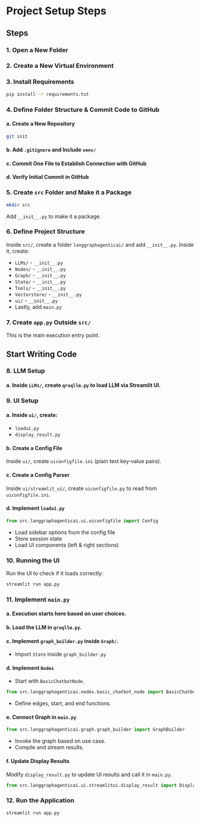 # Project Setup Steps

## Steps

### 1. Open a New Folder

### 2. Create a New Virtual Environment

### 3. Install Requirements
```sh
pip install -r requirements.txt
```

### 4. Define Folder Structure & Commit Code to GitHub
#### a. Create a New Repository
```sh
git init
```
#### b. Add `.gitignore` and Include `venv/`
#### c. Commit One File to Establish Connection with GitHub
#### d. Verify Initial Commit in GitHub

### 5. Create `src` Folder and Make it a Package
```sh
mkdir src
```
Add `__init__.py` to make it a package.

### 6. Define Project Structure
Inside `src/`, create a folder `langgraphagenticai/` and add `__init__.py`. Inside it, create:
- `LLMs/` - `__init__.py`
- `Nodes/` - `__init__.py`
- `Graph/` - `__init__.py`
- `State/` - `__init__.py`
- `Tools/` - `__init__.py`
- `Vectorstore/` - `__init__.py`
- `ui/` - `__init__.py`
- Lastly, add `main.py`

### 7. Create `app.py` Outside `src/`
This is the main execution entry point.

## Start Writing Code

### 8. LLM Setup
#### a. Inside `LLMs/`, create `qroqllm.py` to load LLM via Streamlit UI.

### 9. UI Setup
#### a. Inside `ui/`, create:
- `loadui.py`
- `display_result.py`

#### b. Create a Config File
Inside `ui/`, create `uiconfigfile.ini` (plain text key-value pairs).

#### c. Create a Config Parser
Inside `ui/streamlit_ui/`, create `uiconfigfile.py` to read from `uiconfigfile.ini`.

#### d. Implement `loadui.py`
```python
from src.langgraphagenticai.ui.uiconfigfile import Config
```
- Load sidebar options from the config file
- Store session state
- Load UI components (left & right sections)

### 10. Running the UI
Run the UI to check if it loads correctly:
```sh
streamlit run app.py
```

### 11. Implement `main.py`
#### a. Execution starts here based on user choices.
#### b. Load the LLM in `qroqllm.py`.
#### c. Implement `graph_builder.py` inside `Graph/`.
- Import `State` inside `graph_builder.py`

#### d. Implement `Nodes`
- Start with `BasicChatbotNode`.
```python
from src.langgraphagenticai.nodes.basic_chatbot_node import BasicChatbotNode
```
- Define edges, start, and end functions.

#### e. Connect Graph in `main.py`
```python
from src.langgraphagenticai.graph.graph_builder import GraphBuilder
```
- Invoke the graph based on use case.
- Compile and stream results.

#### f. Update Display Results
Modify `display_result.py` to update UI results and call it in `main.py`.
```python
from src.langgraphagenticai.ui.streamlitui.display_result import DisplayResultStreamlit
```

### 12. Run the Application
```sh
streamlit run app.py
```







